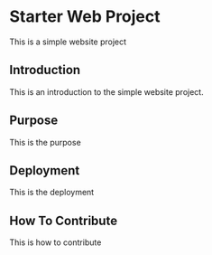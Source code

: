 # Starter Web Project

This is a simple website project

## Introduction

This is an introduction to the simple website project.

## Purpose

This is the purpose

## Deployment

This is the deployment

## How To Contribute

This is how to contribute